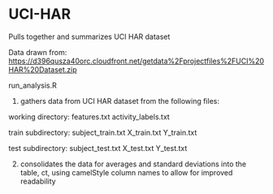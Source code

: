 UCI-HAR
=======

Pulls together and summarizes UCI HAR dataset

Data drawn from: https://d396qusza40orc.cloudfront.net/getdata%2Fprojectfiles%2FUCI%20HAR%20Dataset.zip

run_analysis.R

1) gathers data from UCI HAR dataset from the following files:

  working directory:
    features.txt
    activity_labels.txt
  
  train subdirectory:
    subject_train.txt
    X_train.txt
    Y_train.txt
  
  test subdirectory:
    subject_test.txt
    X_test.txt
    Y_test.txt
  
2) consolidates the data for averages and standard deviations into the table, ct, using camelStyle column names to allow for improved readability


